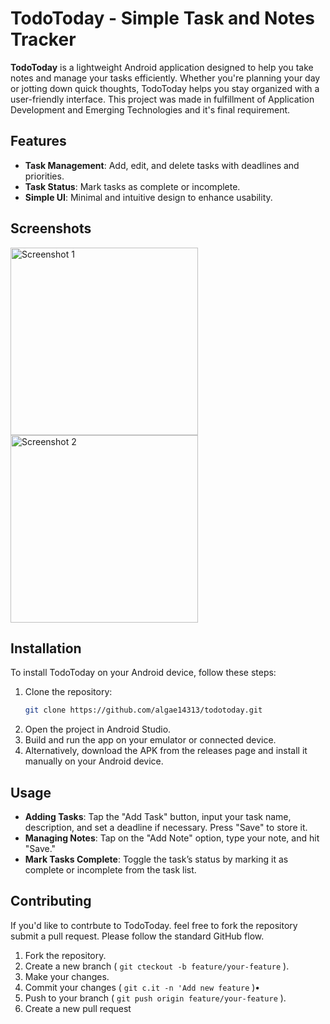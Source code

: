 # TodoToday - Simple Task and Notes Tracker

**TodoToday** is a lightweight Android application designed to help you take notes and manage your tasks efficiently. Whether you're planning your day or jotting down quick thoughts, TodoToday helps you stay organized with a user-friendly interface. This project was made in fulfillment of Application Development and Emerging Technologies and it's final requirement.

## Features
- **Task Management**: Add, edit, and delete tasks with deadlines and priorities.
- **Task Status**: Mark tasks as complete or incomplete.
- **Simple UI**: Minimal and intuitive design to enhance usability.

## Screenshots
<img src="https://media.discordapp.net/attachments/894373875503206420/1245034362609602640/Screenshot_20240528-231902_To_Do_App.png?ex=676e1d5b&is=676ccbdb&hm=5832e93e617bed6986e79d97722605195253c323ac04f6834433fe9516e950a1&=&format=webp&quality=lossless&width=332&height=702" alt="Screenshot 1" width="300">

<img src="https://media.discordapp.net/attachments/894373875503206420/1245034364924854376/Screenshot_20240528-232004_To_Do_App.png?ex=676e1d5c&is=676ccbdc&hm=fcb039910d5d8b3e026d68e8bb8ea0131f7f8fbcf0af8f236e3a7ebf09680dec&=&format=webp&quality=lossless&width=332&height=702" alt="Screenshot 2" width="300">


## Installation

To install TodoToday on your Android device, follow these steps:

1. Clone the repository:
   ```bash
   git clone https://github.com/algae14313/todotoday.git
2. Open the project in Android Studio.
3. Build and run the app on your emulator or connected device.
4. Alternatively, download the APK from the releases page and install it manually on your Android device.

## Usage
- **Adding Tasks**: Tap the "Add Task" button, input your task name, description, and set a deadline if necessary. Press "Save" to store it.
- **Managing Notes**: Tap on the "Add Note" option, type your note, and hit "Save."
- **Mark Tasks Complete**: Toggle the task’s status by marking it as complete or incomplete from the task list.

## Contributing
If you'd like to contrbute to TodoToday. feel free to fork the repository submit a pull request. Please follow the standard GitHub flow.
1. Fork the repository.
2. Create a new branch ( `git cteckout -b feature/your-feature` ).
3. Make your changes.
4. Commit your changes ( `git c.it -n 'Add new feature` )•
5. Push to your branch ( `git push origin feature/your-feature` ).
6. Create a new pull request





